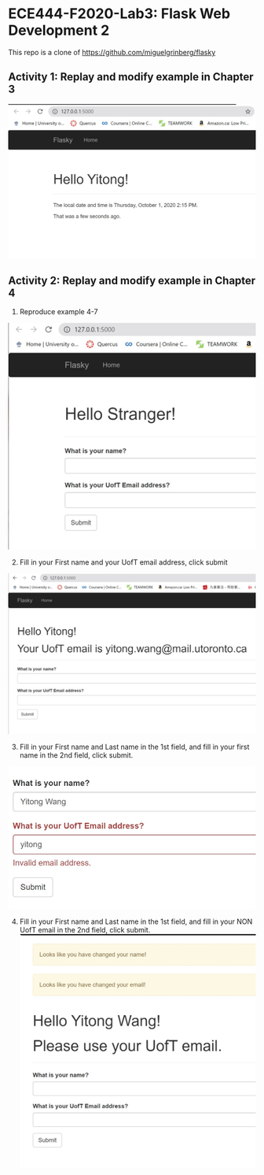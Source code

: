 # ECE444-F2020-Lab3: Flask Web Development 2
This repo is a clone of
https://github.com/miguelgrinberg/flasky

## Activity 1: Replay and modify example in Chapter 3
![Activity 1](/img/a1.jpg)

## Activity 2: Replay and modify example in Chapter 4

1. Reproduce example 4-7
  
![Activity 2.1](/img/a2_1.jpg)
  
2. Fill in your First name and your UofT email address, click submit
  
![Activity 2.2](/img/a2_2.jpg)
  
3. Fill in your First name and Last name in the 1st field, and fill in your first name in the 2nd
field, click submit.  
  
![Activity 2.3](/img/a2_3.jpg)
  
4. Fill in your First name and Last name in the 1st field, and fill in your NON UofT email in
the 2nd field, click submit.    
![Activity 2.4](/img/a2_4.jpg)
